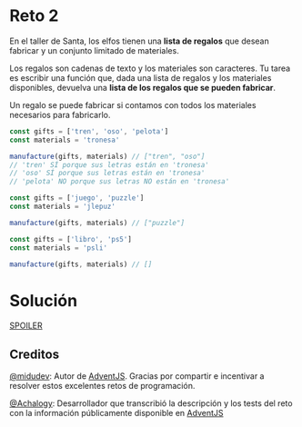 # Reto 2

En el taller de Santa, los elfos tienen una **lista de regalos** que desean fabricar y un conjunto limitado de materiales.

Los regalos son cadenas de texto y los materiales son caracteres. Tu tarea es escribir una función que, dada una lista de regalos y los materiales disponibles, devuelva una **lista de los regalos que se pueden fabricar**.

Un regalo se puede fabricar si contamos con todos los materiales necesarios para fabricarlo.

```js
const gifts = ['tren', 'oso', 'pelota']
const materials = 'tronesa'

manufacture(gifts, materials) // ["tren", "oso"]
// 'tren' SÍ porque sus letras están en 'tronesa'
// 'oso' SÍ porque sus letras están en 'tronesa'
// 'pelota' NO porque sus letras NO están en 'tronesa'

const gifts = ['juego', 'puzzle']
const materials = 'jlepuz'

manufacture(gifts, materials) // ["puzzle"]

const gifts = ['libro', 'ps5']
const materials = 'psli'

manufacture(gifts, materials) // []
```

# Solución

[SPOILER](https://github.com/CarlosUlisesOchoa/advent-js-2023/blob/main/challenges/challenge-2/main.ts)

## Creditos

[@midudev](https://github.com/midudev): Autor de [AdventJS](https://adventjs.dev). Gracias por compartir e incentivar a resolver estos excelentes retos de programación.

[@Achalogy](https://github.com/Achalogy): Desarrollador que transcribió la descripción y los tests del reto con la información públicamente disponible en [AdventJS](https://adventjs.dev)
